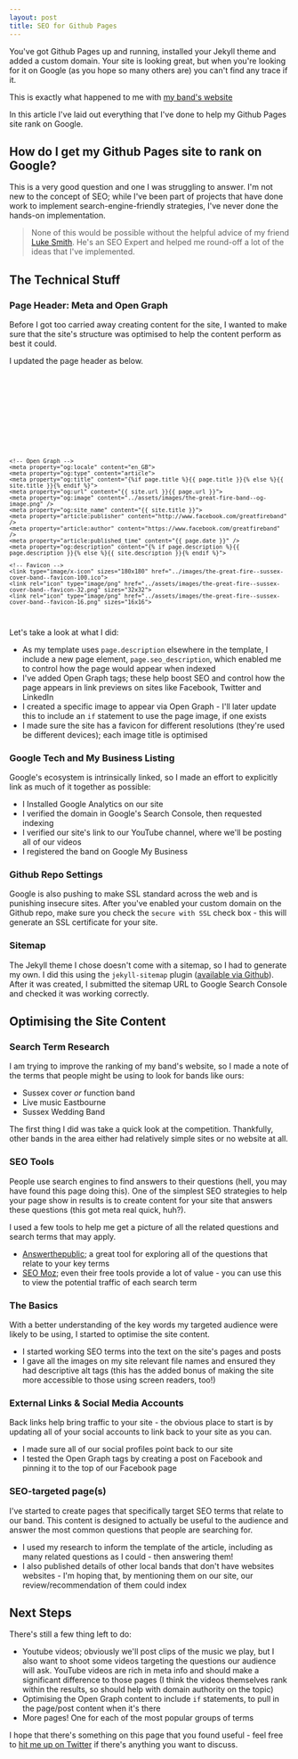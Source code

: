 ```yaml
---
layout: post
title: SEO for Github Pages
---
```


You've got Github Pages up and running, installed your Jekyll theme and added a custom domain. Your site is looking great, but when you're looking for it on Google (as you hope so many others are) you can't find any trace if it. 

This is exactly what happened to me with [my band's website](https://thegreatfire.co.uk)

In this article I've laid out everything that I've done to help my Github Pages site rank on Google.  

## How do I get my Github Pages site to rank on Google?
This is a very good question and one I was struggling to answer. I'm not new to the concept of SEO; while I've been part of projects that have done work to implement search-engine-friendly strategies, I've never done the hands-on implementation. 

> None of this would be possible without the helpful advice of my friend [Luke Smith](https://www.lukesmithseo.co.uk/). He's an SEO Expert and helped me round-off a lot of the ideas that I've implemented. 


## The Technical Stuff
### Page Header: Meta and Open Graph
Before I got too carried away creating content for the site, I wanted to make sure that the site's structure was optimised to help the content perform as best it could. 

I updated the page header as below.

<code>
	<title>{{ site.title }}</title>
	<meta name="description" content="{{ page.seo_description }}"/>
	<meta charset="utf-8" />
	<meta name="viewport" content="width=device-width, initial-scale=1, user-scalable=no" />
	<!--[if lte IE 8]><script src="{{ "assets/js/ie/html5shiv.js" | relative_url }}"></script><![endif]-->
	<link rel="stylesheet" href="{{ "assets/css/main.css" | relative_url }}" />
	<!--[if lte IE 9]><link rel="stylesheet" href="{{ "assets/css/ie9.css" | relative_url }}" /><![endif]-->
	<!--[if lte IE 8]><link rel="stylesheet" href="{{ "assets/css/ie8.css" | relative_url }}" /><![endif]-->
	
	<!-- Open Graph -->
	<meta property="og:locale" content="en_GB">
	<meta property="og:type" content="article">
	<meta property="og:title" content="{%if page.title %}{{ page.title }}{% else %}{{ site.title }}{% endif %}">
	<meta property="og:url" content="{{ site.url }}{{ page.url }}">
	<meta property="og:image" content="../assets/images/the-great-fire-band--og-image.png" />
	<meta property="og:site_name" content="{{ site.title }}">
	<meta property="article:publisher" content="http://www.facebook.com/greatfireband" />
	<meta property="article:author" content="https://www.facebook.com/greatfireband" />
	<meta property="article:published_time" content="{{ page.date }}" />
	<meta property="og:description" content="{% if page.description %}{{ page.description }}{% else %}{{ site.description }}{% endif %}">

	<!-- Favicon -->
	<link type="image/x-icon" sizes="180x180" href="../images/the-great-fire--sussex-cover-band--favicon-100.ico">
	<link rel="icon" type="image/png" href="../assets/images/the-great-fire--sussex-cover-band--favicon-32.png" sizes="32x32">
	<link rel="icon" type="image/png" href="../assets/images/the-great-fire--sussex-cover-band--favicon-16.png" sizes="16x16">
</code>

Let's take a look at what I did: 

* As my template uses `page.description` elsewhere in the template, I include a new page element, `page.seo_description`, which enabled me to control how the page would appear when indexed
* I've added Open Graph tags; these help boost SEO and control how the page appears in link previews on sites like Facebook, Twitter and LinkedIn
* I created a specific image to appear via Open Graph - I'll later update this to include an `if` statement to use the page image, if one exists
* I made sure the site has a favicon for different resolutions (they're used be different devices); each image title is optimised

### Google Tech and My Business Listing
Google's ecosystem is intrinsically linked, so I made an effort to explicitly link as much of it together as possible:

* I Installed Google Analytics on our site
* I verified the domain in Google's Search Console, then requested indexing
* I verified our site's link to our YouTube channel, where we'll be posting all of our videos
* I registered the band on Google My Business

### Github Repo Settings
Google is also pushing to make SSL standard across the web and is punishing insecure sites. After you've enabled your custom domain on the Github repo, make sure you check the `secure with SSL` check box - this will generate an SSL certificate for your site. 

### Sitemap
The Jekyll theme I chose doesn't come with a sitemap, so I had to generate my own. I did this using the `jekyll-sitemap` plugin ([available via Github](https://github.com/jekyll/jekyll-sitemap)). After it was created, I submitted the sitemap URL to Google Search Console and checked it was working correctly. 


## Optimising the Site Content
### Search Term Research
I am trying to improve the ranking of my band's website, so I made a note of the terms that people might be using to look for bands like ours: 

* Sussex cover _or_ function band
* Live music Eastbourne
* Sussex Wedding Band

The first thing I did was take a quick look at the competition. Thankfully, other bands in the area either had relatively simple sites or no website at all. 

### SEO Tools
People use search engines to find answers to their questions (hell, you may have found this page doing this). One of the simplest SEO strategies to help your page show in results is to create content for your site that answers these questions (this got meta real quick, huh?). 

I used a few tools to help me get a picture of all the related questions and search terms that may apply. 

* [Answerthepublic](hrrps://https://answerthepublic.com/); a great tool for exploring all of the questions that relate to your key terms
* [SEO Moz](https://moz.com/); even their free tools provide a lot of value - you can use this to view the potential traffic of each search term 

### The Basics
With a better understanding of the key words my targeted audience were likely to be using, I started to optimise the site content.

* I started working SEO terms into the text on the site's pages and posts
* I gave all the images on my site relevant file names and ensured they had descriptive alt tags (this has the added bonus of making the site more accessible to those using screen readers, too!)


### External Links & Social Media Accounts 
Back links help bring traffic to your site - the obvious place to start is by updating all of your social accounts to link back to your site as you can.

* I made sure all of our social profiles point back to our site
* I tested the Open Graph tags by creating a post on Facebook and pinning it to the top of our Facebook page


### SEO-targeted page(s)
I've started to create pages that specifically target SEO terms that relate to our band. This content is designed to actually be useful to the audience and answer the most common questions that people are searching for. 

* I used my research to inform the template of the article, including as many related questions as I could - then answering them!
* I also published details of other local bands that don't have websites websites - I'm hoping that, by mentioning them on our site, our review/recommendation of them could index

## Next Steps
There's still a few thing left to do: 

* Youtube videos; obviously we'll post clips of the music we play, but I also want to shoot some videos targeting the questions our audience will ask. YouTube videos are rich in meta info and should make a significant difference to those pages (I think the videos themselves rank within the results, so should help with domain authority on the topic)
* Optimising the Open Graph content to include `if` statements, to pull in the page/post content when it's there
* More pages! One for each of the most popular groups of terms

I hope that there's something on this page that you found useful - feel free to [hit me up on Twitter](https://twitter.com/johnhayn_es) if there's anything you want to discuss. 